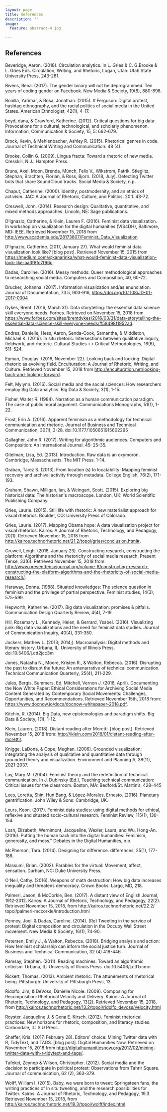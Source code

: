 ```yaml
---
layout: page
title: References
description: ""
image:
  feature: abstract-4.jpg
  
---
```


## References

Beveridge, Aaron. (2018). Circulation analytics. In L. Gries & C. G.Brooke & L. Gries Eds. Circulation, Writing, and Rhetoric, Logan, Utah: Utah State University Press, 243-261.

Bivens, Rena. (2017). The gender binary will not be deprogrammed: Ten years of coding gender on Facebook. New Media & Society, 19(6), 880-898.

Bonilla, Yarimar, & Rosa, Jonathan. (2015). # Ferguson: Digital protest, hashtag ethnography, and the racial politics of social media in the United States. American Ethnologist, 42(1), 4-17.

boyd, dana, & Crawford, Katherine. (2012). Critical questions for big data: Provocations for a cultural, technological, and scholarly phenomenon. Information, Communication & Society, 15, 5: 662-679.

Brock, Kevin, & Mehlenbacher, Ashley R. (2015). Rhetorical genres in code. Journal of Technical Writing and Communication: 48 (4).


Brooke, Collin G. (2009). Lingua fracta: Toward a rhetoric of new media. Cresskill, N.J.: Hampton Press.

Bruns, Axel, Moon, Brenda, Münch, Felix V., Wikstrom, Patrik, Stieglitz, Stephan, Brachten, Florian, & Ross, Bjorn. (2018, July). Detecting Twitter bots that share SoundCloud tracks. Social Media & Society, n.p.

Chaput, Catherine. (2000). Identity, postmodernity, and an ethics of activism. JAC: A Journal of Rhetoric, Culture, and Politics. 20.1. 43-72.

Creswell, John. (2014). Research design: Qualitative, quantitative, and mixed methods approaches. Lincoln, NE: Sage publications.

D’Ignazio, Catherine, & Klein, Lauren F. (2016). Feminist data visualization. In workshop on visualization for the digital humanities (VIS4DH), Baltimore, MD: IEEE. Retrieved November 15, 2018 from http://www.academia.edu/28173807/Feminist_Data_Visualization

D’Ignazio, Catherine. (2017, January 27).  What would feminist data visualization look like? [blog post]. Retrieved November 15, 2015 from https://medium.com/@kanarinka/what-would-feminist-data-visualization-look-like-aa3f8fc7f96c.

Dadas, Caroline. (2016). Messy methods: Queer methodological approaches to researching social media. Computers and Composition, 40, 60-72.

Drucker, Johanna. (2017). Information visualization and/as enunciation. Journal of Documentation, 73.5, 903-916, https://doi.org/10.1108/JD-01-2017-0004

Dykes, Brent. (2016, March 31). Data storytelling: the essential data science skill everyone needs. Forbes. Retrieved on November 15, 2018 from https://www.forbes.com/sites/brentdykes/2016/03/31/data-storytelling-the-essential-data-science-skill-everyone-needs/#58498f1952ad.

Endres, Danielle, Hess, Aaron, Senda-Cook, Samantha, & Middleton, Michael K. (2016). In situ rhetoric: Intersections between qualitative inquiry, fieldwork, and rhetoric. Cultural Studies ↔ Critical Methodologies, 16(6), 511–524. 


Eyman, Douglas. (2016, November 22). Looking back and looking: Digital rhetoric as evolving field. Enculturation: A Journal of Rhetoric, Writing, and Culture. Retrieved November 15, 2018 from http://enculturation.net/looking-back-and-looking-forward.


Felt, Mylynn. (2016). Social media and the social sciences: How researchers employ Big Data analytics. Big Data & Society, 3(1), 1-15.

Fisher, Walter R. (1984). Narration as a human communication paradigm: The case of public moral argument. Communications Monographs, 51(1), 1-22.

Frost, Erin A. (2016). Apparent feminism as a methodology for technical communication and rhetoric. Journal of Business and Technical Communication, 30(1), 3-28. doi:10.1177/1050651915602295

Gallagher, John R. (2017). Writing for algorithmic audiences. Computers and Composition: An International Journal. 45: 25-35.


Gitelman, Lisa, Ed. (2013). Introduction. Raw data is an oxymoron. Cambridge, Massachusetts: The MIT Press. 1-14.

Graban, Tarez S. (2013). From location (s) to locatability: Mapping feminist recovery and archival activity through metadata. College English, 76(2), 171-193.

Graham, Shawn, Milligan, Ian, & Weingart, Scott. (2015). Exploring big historical data: The historian's macroscope. London, UK: World Scientific Publishing Company. 

Gries, Laurie. (2015). Still life with rhetoric: A new materialist approach for visual rhetorics. Boulder, CO: University Press of Colorado.

Gries, Laurie. (2017). Mapping Obama hope: A data visualization project for visual rhetorics. Kairos: A Journal of Rhetoric, Technology, and Pedagogy, 20(1). Retrieved November 15, 2018 from http://kairos.technorhetoric.net/21.2/topoi/gries/conclusion.html#.

Gruwell, Leigh. (2018, January 23). Constructing research, constructing the platform: Algorithms and the rhetoricity of social media research. Present Tense, 33(6). Retrieved November 15, 2018 from http://www.presenttensejournal.org/volume-6/constructing-research-constructing-the-platform-algorithms-and-the-rhetoricity-of-social-media-research/.

Haraway, Donna. (1988). Situated knowledges: The science question in feminism and the privilege of partial perspective. Feminist studies, 14(3), 575-599.

Hepworth, Katherine. (2017). Big data visualization: promises & pitfalls. Communication Design Quarterly Review, 4(4), 7-19.

Hill, Rosemary L., Kennedy, Helen, & Gerrard, Ysabel. (2016). Visualizing junk: Big data visualizations and the need for feminist data studies. Journal of Communication Inquiry, 40(4), 331-350.


Jockers, Mathew L. (2013; 2014;). Macroanalysis: Digital methods and literary history. Urbana, IL: University of Illinois Press. doi:10.5406/j.ctt2jcc3m


Jones, Natasha N., Moore, Kristen R., & Walton, Rebecca. (2016). Disrupting the past to disrupt the future: An antenarrative of technical communication. Technical Communication Quarterly, 25(4), 211-229.


Jules, Bergis, Summers, Ed, Mitchell, Vernon J. (2018, April). Documenting the Now White Paper: Ethical Considerations for Archiving Social Media Content Generated by Contemporary Social Movements: Challenges, Opportunities, and Recommendations. Retrieved November 15th, 2018 from: https://www.docnow.io/docs/docnow-whitepaper-2018.pdf.

Kitchin, R. (2014). Big Data, new epistemologies and paradigm shifts. Big Data & Society, 1(1), 1-12.

Klein, Lauren. (2018). Distant reading after Moretti. [blog post]. Retrieved November 15, 2018 from: http://lklein.com/2018/01/distant-reading-after-moretti/.

Knigge, LaDona, & Cope, Meghan. (2006). Grounded visualization: integrating the analysis of qualitative and quantitative data through grounded theory and visualization. Environment and Planning A, 38(11), 2021-2037.


Lay, Mary M. (2004). Feminist theory and the redefinition of technical communication. In J. 
Dubinsky (Ed.), Teaching technical communication: Critical issues for
	the classroom. Boston, MA: Bedford/St. Martin’s, 428–445


Lees, Loretta, Shin, Hun Bang, & López-Morales, Ernesto. (2016). Planetary gentrification. John Wiley & Sons: Cambridge, UK.

Leurs, Keon. (2017). Feminist data studies: using digital methods for ethical, reflexive and situated socio-cultural research. Feminist Review, 115(1), 130-154.

Losh, Elizabeth, Wernimont, Jacqueline, Wexler, Laura, and Wu, Hong-An. (2016). Putting the human back into the digital humanities: Feminism, generosity, and mess." Debates in the Digital Humanities, n.p.

McPherson, Tara. (2014). Designing for difference. differences, 25(1), 177-188.

Massumi, Brian. (2002). Parables for the virtual: Movement, affect, sensation. Durham, NC: Duke University Press.

O'Neil, Cathy. (2016). Weapons of math destruction: How big data increases inequality and threatens democracy. Crown Books: Largo, MD, 218. 

Palmeri, Jason, & McCorkle, Ben. (2017). A distant view of English Journal, 1912-2012. Kairos: A Journal of Rhetoric, Technology, and Pedagogy, 22(2). Retrieved November 15, 2018, from http:/​/​kairos.technorhetoric.net/​22.2/​topoi/​palmeri-mccorkle/​introduction.html

Penney, Joel, & Dadas, Caroline. (2014). (Re) Tweeting in the service of protest: Digital composition and circulation in the Occupy Wall Street movement. New Media & Society, 16(1), 74-90.


Petersen, Emily J., & Walton, Rebecca. (2018). Bridging analysis and action: How feminist scholarship can inform the social justice turn. Journal of Business and Technical Communication, 32 (4) 416-446.


Ramsay, Stephen. (2011). Reading machines: Toward an algorithmic criticism. Urbana, IL: University of Illinois Press. doi:10.5406/j.ctt1xcmrr

Rickert, Thomas. (2013). Ambient rhetoric: The attunements of rhetorical being. Pittsburgh: University of Pittsburgh Press, 13.


Ridolfo, Jim, & DeVoss, Dànielle Nicole. (2009). Composing for Recomposition: Rhetorical Velocity and Delivery. Kairos: A Journal of Rhetoric, Technology, and Pedagogy, 13(2). Retrieved November 15, 2018, from 
http://kairos.technorhetoric.net/13.2/topoi/ridolfo_devoss/velocity.html

Royster, Jacqueline J. & Gena E. Kirsch. (2012). Feminist rhetorical practices: New horizons for rhetoric, composition, and literacy studies. Carbondale, IL: SIU Press.


Shaffer, Kris. (2017, February 28). Editors’ choice: Mining Twitter data with R, TidyText, and TAGS. [blog post]. Digital Humanities Now. Retrieved on November 15, 2018 from http://digitalhumanitiesnow.org/2017/02/mining-twitter-data-with-r-tidytext-and-tags/.

Tufekci, Zeynep & Wilson, Christopher. (2012). Social media and the decision to participate in political protest: Observations from Tahrir Square. Journal of communication, 62 (2), 363-379.


Wolff, William I. (2015). Baby, we were born to tweet: Springsteen fans, the writing practices of In situ tweeting, and the research possibilities for Twitter. Kairos: A Journal of Rhetoric, Technology, and Pedagogy, 19.3. Retrieved November 15, 2018, from http://kairos.technorhetoric.net/19.3/topoi/wolff/index.html.
